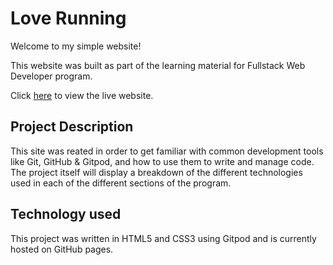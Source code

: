 # Love Running 

Welcome to my simple website!

This website was built as part of the learning material for Fullstack Web Developer program.

Click [here](https://lakpagd.github.io/love-running/) to view the live website.

## Project Description

This site was reated in order to get familiar with common development tools like Git, GitHub & Gitpod, and how to use them to write and manage code.
The project itself will display a breakdown of the different technologies used in each of the different sections of the program.

## Technology used

This project was written in HTML5 and CSS3 using Gitpod and is currently hosted on GitHub pages.
